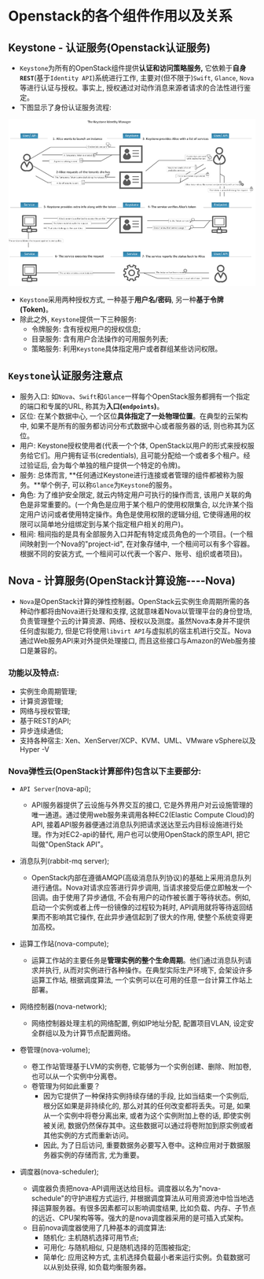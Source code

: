 # Openstack的各个组件作用以及关系

## Keystone - 认证服务(Openstack认证服务)
- `Keystone`为所有的OpenStack组件提供**认证和访问策略服务,** 它依赖于**自身`REST`**(基于`Identity API`)系统进行工作, 主要对(但不限于)`Swift`, `Glance`, `Nova`等进行认证与授权。事实上, 授权通过对动作消息来源者请求的合法性进行鉴定。
- 下图显示了身份认证服务流程:

![keystone][1]

- `Keystone`采用两种授权方式, 一种基于**用户名/密码**, 另一种**基于令牌(Token)**。
- 除此之外, `Keystone`提供一下三种服务:
    - 令牌服务: 含有授权用户的授权信息;
    - 目录服务: 含有用户合法操作的可用服务列表;
    - 策略服务: 利用`Keystone`具体指定用户或者群组某些访问权限。

## `Keystone`认证服务注意点
- 服务入口: 如`Nova`、`Swift`和`Glance`一样每个OpenStack服务都拥有一个指定的端口和专属的URL, 称其为**入口(`endpoints`)**。
- 区位: 在某个数据中心, 一个区位**具体指定了一处物理位置**。在典型的云架构中, 如果不是所有的服务都访问分布式数据中心或者服务器的话, 则也称其为区位。
- 用户: Keystone授权使用者(代表一个个体, OpenStack以用户的形式来授权服务给它们。用户拥有证书(credentials), 且可能分配给一个或者多个租户。经过验证后, 会为每个单独的租户提供一个特定的令牌)。
- 服务: 总体而言, **任何通过Keystone进行连接或者管理的组件都被称为服务。**举个例子, 可以称`Glance`为`Keystone`的服务。
- 角色: 为了维护安全限定, 就云内特定用户可执行的操作而言, 该用户关联的角色是非常重要的。(一个角色是应用于某个租户的使用权限集合, 以允许某个指定用户访问或者使用特定操作。角色是使用权限的逻辑分组, 它使得通用的权限可以简单地分组绑定到与某个指定租户相关的用户)。
- 租间: 租间指的是具有全部服务入口并配有特定成员角色的一个项目。(一个租间映射到一个Nova的"project-id", 在对象存储中, 一个租间可以有多个容器。根据不同的安装方式, 一个租间可以代表一个客户、账号、组织或者项目)。

## Nova - 计算服务(OpenStack计算设施----Nova)
- `Nova`是OpenStack计算的弹性控制器。OpenStack云实例生命周期所需的各种动作都将由Nova进行处理和支撑, 这就意味着Nova以管理平台的身份登场, 负责管理整个云的计算资源、网络、授权以及测度。虽然Nova本身并不提供任何虚拟能力, 但是它将使用`libvirt API`与虚拟机的宿主机进行交互。Nova通过Web服务API来对外提供处理接口, 而且这些接口与Amazon的Web服务接口是兼容的。

### 功能以及特点:
- 实例生命周期管理;
- 计算资源管理;
- 网络与授权管理;
- 基于REST的API;
- 异步连续通信;
- 支持各种宿主: Xen、XenServer/XCP、KVM、UML、VMware vSphere以及Hyper -V

### Nova弹性云(OpenStack计算部件)包含以下主要部分:
- `API Server`(nova-api);
    - API服务器提供了云设施与外界交互的接口, 它是外界用户对云设施管理的唯一通道。通过使用web服务来调用各种EC2(Elastic Compute Cloud)的API, 接着API服务器便通过消息队列把请求送达至云内目标设施进行处理。作为对EC2-api的替代, 用户也可以使用OpenStack的原生API, 把它叫做"OpenStack API"。

- 消息队列(rabbit-mq server);
    - OpenStack内部在遵循AMQP(高级消息队列协议)的基础上采用消息队列进行通信。Nova对请求应答进行异步调用, 当请求接受后便立即触发一个回调。由于使用了异步通信, 不会有用户的动作被长置于等待状态。例如, 启动一个实例或者上传一份镜像的过程较为耗时, API调用就将等待返回结果而不影响其它操作, 在此异步通信起到了很大的作用, 使整个系统变得更加高校。

- 运算工作站(nova-compute);
    - 运算工作站的主要任务是**管理实例的整个生命周期**。他们通过消息队列请求并执行, 从而对实例进行各种操作。在典型实际生产环境下, 会架设许多运算工作站, 根据调度算法, 一个实例可以在可用的任意一台计算工作站上部署。

- 网络控制器(nova-network);
    - 网络控制器处理主机的网络配置, 例如IP地址分配, 配置项目VLAN, 设定安全群组以及为计算节点配置网络。

- 卷管理(nova-volume);
    - 卷工作站管理基于LVM的实例卷, 它能够为一个实例创建、删除、附加卷, 也可以从一个实例中分离卷。
    - 卷管理为何如此重要？
        - 因为它提供了一种保持实例持续存储的手段, 比如当结束一个实例后, 根分区如果是非持续化的, 那么对其的任何改变都将丢失。可是, 如果从一个实例中将卷分离出来, 或者为这个实例附加上卷的话, 即使实例被关闭, 数据仍然保存其中。这些数据可以通过将卷附加到原实例或者其他实例的方式而重新访问。
        - 因此, 为了日后访问, 重要数据务必要写入卷中。这种应用对于数据服务器实例的存储而言, 尤为重要。

- 调度器(nova-scheduler);
    - 调度器负责把nova-API调用送达给目标。调度器以名为"nova-schedule"的守护进程方式运行, 并根据调度算法从可用资源池中恰当地选择运算服务器。有很多因素都可以影响调度结果, 比如负载、内存、子节点的远近、CPU架构等等。强大的是nova调度器采用的是可插入式架构。
    - 目前nova调度器使用了几种基本的调度算法:
        - 随机化: 主机随机选择可用节点;
        - 可用化: 与随机相似, 只是随机选择的范围被指定;
        - 简单化: 应用这种方式, 主机选择负载最小者来运行实例。负载数据可以从别处获得, 如负载均衡服务器。


  [1]: ./images/keystone.png "keystone.png"